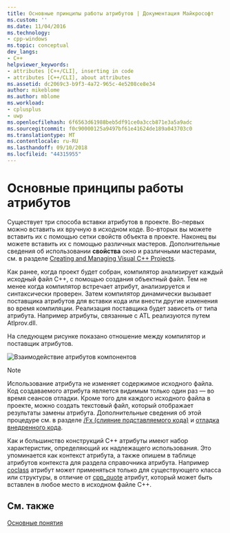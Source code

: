 ```yaml
---
title: Основные принципы работы атрибутов | Документация Майкрософт
ms.custom: ''
ms.date: 11/04/2016
ms.technology:
- cpp-windows
ms.topic: conceptual
dev_langs:
- C++
helpviewer_keywords:
- attributes [C++/CLI], inserting in code
- attributes [C++/CLI], about attributes
ms.assetid: dc2069c3-b9f3-4a72-965c-4e5208ce8e34
author: mikeblome
ms.author: mblome
ms.workload:
- cplusplus
- uwp
ms.openlocfilehash: 6f6563d61988beb5df91ce0a3ccb871e3a5a9adc
ms.sourcegitcommit: f0c90000125a9497bf61e41624de189a043703c0
ms.translationtype: MT
ms.contentlocale: ru-RU
ms.lasthandoff: 09/10/2018
ms.locfileid: "44315955"
---
```

# <a name="basic-mechanics-of-attributes"></a>Основные принципы работы атрибутов

Существует три способа вставки атрибутов в проекте. Во-первых можно вставить их вручную в исходном коде. Во-вторых вы можете вставить их с помощью сетки свойств объекта в проекте. Наконец вы можете вставить их с помощью различных мастеров. Дополнительные сведения об использовании **свойства** окно и различными мастерами, см. в разделе [Creating and Managing Visual C++ Projects](../ide/creating-and-managing-visual-cpp-projects.md).

Как ранее, когда проект будет собран, компилятор анализирует каждый исходный файл C++, с помощью создания объектный файл. Тем не менее когда компилятор встречает атрибут, анализируется и синтаксически проверен. Затем компилятор динамически вызывает поставщика атрибутов для вставки кода или внести другие изменения во время компиляции. Реализация поставщика будет зависеть от типа атрибута. Например атрибуты, связанные с ATL реализуются путем Atlprov.dll.

На следующем рисунке показано отношение между компилятор и поставщик атрибутов.

![Взаимодействие атрибутов компонентов](../windows/media/vccompattrcomm.gif "vcCompAttrComm")

> [!NOTE]
> Использование атрибута не изменяет содержимое исходного файла. Код создаваемого атрибута является видимым только один раз — во время сеансов отладки. Кроме того для каждого исходного файла в проекте, можно создать текстовый файл, который отображает результаты замены атрибута. Дополнительные сведения об этой процедуре см. в разделе [/Fx (слияние подставляемого кода)](../build/reference/fx-merge-injected-code.md) и [отладка внедренного кода](/visualstudio/debugger/how-to-debug-injected-code).

Как и большинство конструкций C++ атрибуты имеют набор характеристик, определяющий их надлежащего использования. Это упоминается как контекст атрибута, а также опишем в таблице атрибутов контекста для раздела справочника атрибута. Например [coclass](../windows/coclass.md) атрибут может применяться только для существующего класса или структуры, в отличие от [cpp_quote](../windows/cpp-quote.md) атрибут, который может быть вставлен в любое место в исходном файле C++.

## <a name="see-also"></a>См. также

[Основные понятия](../windows/attributed-programming-concepts.md)